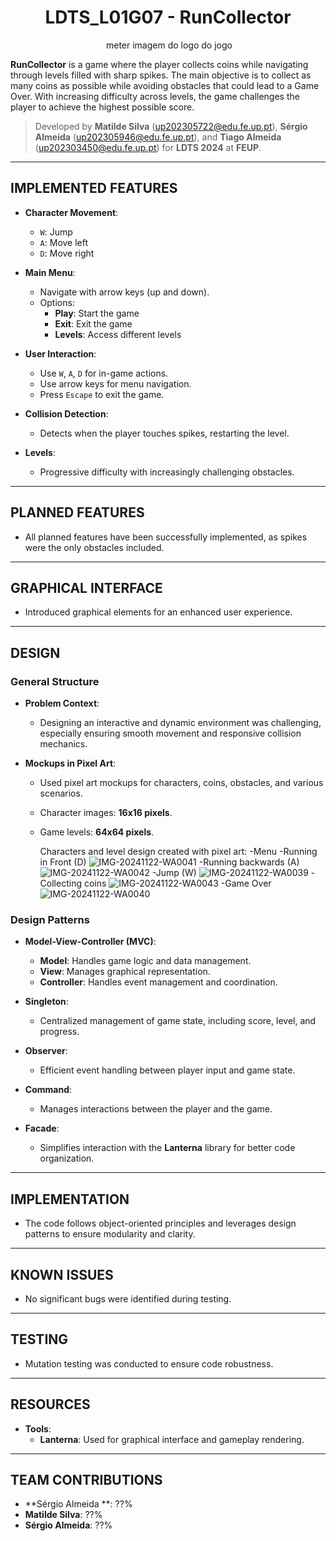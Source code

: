 <h1 align="center">
  LDTS_L01G07 - RunCollector
</h1>

<p align="center">
<img src=""/>   meter imagem do logo do jogo
</p>

**RunCollector** is a game where the player collects coins while navigating through levels filled with sharp spikes. The main objective is to collect as many coins as possible while avoiding obstacles that could lead to a Game Over. With increasing difficulty across levels, the game challenges the player to achieve the highest possible score.

> Developed by **Matilde Silva** (up202305722@edu.fe.up.pt), **Sérgio Almeida** (up202305946@edu.fe.up.pt), and **Tiago Almeida** (up202303450@edu.fe.up.pt) for **LDTS 2024** at **FEUP**.
---

## **IMPLEMENTED FEATURES**

* **Character Movement**:
  * `W`: Jump
  * `A`: Move left
  * `D`: Move right

* **Main Menu**:
  * Navigate with arrow keys (up and down).
  * Options:
    * **Play**: Start the game
    * **Exit**: Exit the game
    * **Levels**: Access different levels

* **User Interaction**:
  * Use `W`, `A`, `D` for in-game actions.
  * Use arrow keys for menu navigation.
  * Press `Escape` to exit the game.

* **Collision Detection**:
  * Detects when the player touches spikes, restarting the level.

* **Levels**:
  * Progressive difficulty with increasingly challenging obstacles.

---

## **PLANNED FEATURES**

* All planned features have been successfully implemented, as spikes were the only obstacles included.

---

## **GRAPHICAL INTERFACE**

* Introduced graphical elements for an enhanced user experience.

---

## **DESIGN**

### **General Structure**

* **Problem Context**:
  * Designing an interactive and dynamic environment was challenging, especially ensuring smooth movement and responsive collision mechanics.

* **Mockups in Pixel Art**:
  * Used pixel art mockups for characters, coins, obstacles, and various scenarios.
  * Character images: **16x16 pixels**.
  * Game levels: **64x64 pixels**.
    
    Characters and level design created with pixel art:
    -Menu
    -Running in Front (D)
    ![IMG-20241122-WA0041](https://github.com/user-attachments/assets/0b8ce8d4-558f-44f1-af59-c7de05402c76)
    -Running backwards (A)
    ![IMG-20241122-WA0042](https://github.com/user-attachments/assets/3948330a-c2c4-4b2c-ab3b-4f9f21d9810d)
    -Jump (W)
    ![IMG-20241122-WA0039](https://github.com/user-attachments/assets/06c21202-536e-4f2a-9ad9-141dc0c18e96)
    -Collecting coins 
    ![IMG-20241122-WA0043](https://github.com/user-attachments/assets/f2463dae-0122-4e67-853d-b8d77d8df71f)
    -Game Over
    ![IMG-20241122-WA0040](https://github.com/user-attachments/assets/39ddf583-f01e-45bb-a39c-d26bc911a4d0)


### **Design Patterns**

* **Model-View-Controller (MVC)**:
  * **Model**: Handles game logic and data management.
  * **View**: Manages graphical representation.
  * **Controller**: Handles event management and coordination.

* **Singleton**:
  * Centralized management of game state, including score, level, and progress.

* **Observer**:
  * Efficient event handling between player input and game state.

* **Command**:
  * Manages interactions between the player and the game.

* **Facade**:
  * Simplifies interaction with the **Lanterna** library for better code organization.

---

## **IMPLEMENTATION**

* The code follows object-oriented principles and leverages design patterns to ensure modularity and clarity.
  
---

## **KNOWN ISSUES**

* No significant bugs were identified during testing.

---

## **TESTING**

* Mutation testing was conducted to ensure code robustness.

---

## **RESOURCES**

* **Tools**:
  * **Lanterna**: Used for graphical interface and gameplay rendering.
    
---

## **TEAM CONTRIBUTIONS**

* **Sérgio Almeida **: ??%
* **Matilde Silva**: ??%
* **Sérgio Almeida**: ??%
